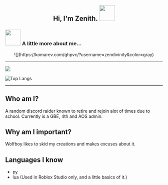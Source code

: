 <h2 align="center"> Hi, I'm Zenith. <img src="https://media.giphy.com/media/mGcNjsfWAjY5AEZNw6/giphy.gif" width="50"></h2>

### <img src="https://media.giphy.com/media/VgCDAzcKvsR6OM0uWg/giphy.gif" width="50"> A little more about me...  

<div align="center"> ![](https://komarev.com/ghpvc/?username=zendivinity&color=gray) </div>

---

<a href="">
  <img align="centre" src="https://github-readme-stats.vercel.app/api?username=zenithxv&count_private=true&include_all_commits=true&show_icons=true&title_color=007bff&text_color=e7e7e7&icon_color=007bff&bg_color=171c28" />
</a>

![Top Langs](https://github-readme-stats.vercel.app/api/top-langs/?username=zenithxv&layout=compact&title_color=007bff&text_color=e7e7e7&icon_color=007bff&bg_color=171c28)

---

## Who am I?
A random discord raider known to retire and rejoin alot of times due to school. Currently is a GBE, 4th and AOS admin.

## Why am I important?
Wolfboy likes to skid my creations and makes excuses about it.

## Languages I know
* py
* lua (Used in Roblox Studio only, and a little basics of it.)

<!---
zenithxv/zenithxv is a ✨ special ✨ repository because its `README.md` (this file) appears on your GitHub profile.
You can click the Preview link to take a look at your changes.
--->
